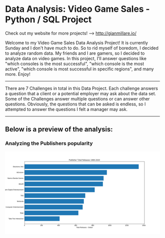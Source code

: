 # Data Analysis: Video Game Sales - Python / SQL Project

Check out my website for more projects! --> http://gianmillare.io/

Welcome to my Video Game Sales Data Analysis Project! It is currently Sunday and I don't have much to do. So to rid myself of boredom, I decided to analyze random data. My friends and I are gamers, so I decided to analyze data on video games. In this project, I'll answer questions like "which consoles is the most successful", "which console is the most active", "which console is most successful in specific regions", and many more. Enjoy!

------------------------------------------------------------------------------------------------------------------------
There are 7 Challenges in total in this Data Project. Each challenge answers a question that a client or a potential employer may ask about the data set. Some of the Challenges answer multiple questions or can answer other questions. Obviously, the questions that can be asked is endless, so I attempted to answer the questions I felt a manager may ask.

------------------------------------------------------------------------------------------------------------------------

## Below is a preview of the analysis:

### Analyzing the Publishers popularity
![](Plots/pub_activity.png)
